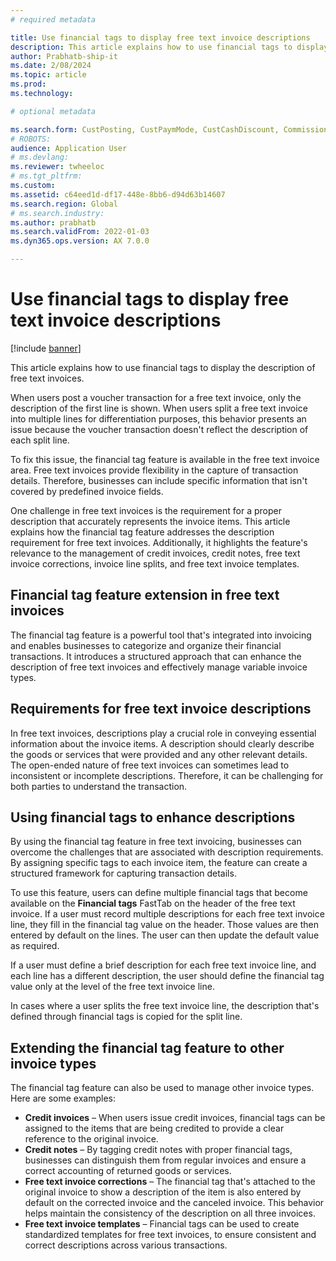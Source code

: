 ```yaml
---
# required metadata

title: Use financial tags to display free text invoice descriptions
description: This article explains how to use financial tags to display the description of free text invoices.
author: Prabhatb-ship-it
ms.date: 2/08/2024
ms.topic: article
ms.prod: 
ms.technology: 

# optional metadata

ms.search.form: CustPosting, CustPaymMode, CustCashDiscount, CommissionPosting, MarkupTable\_Cust, CustPaymFee
# ROBOTS: 
audience: Application User
# ms.devlang: 
ms.reviewer: twheeloc
# ms.tgt_pltfrm: 
ms.custom: 
ms.assetid: c64eed1d-df17-448e-8bb6-d94d63b14607
ms.search.region: Global
# ms.search.industry: 
ms.author: prabhatb
ms.search.validFrom: 2022-01-03
ms.dyn365.ops.version: AX 7.0.0

---
```


# Use financial tags to display free text invoice descriptions

[!include [banner](../includes/banner.md)]

This article explains how to use financial tags to display the description of free text invoices.

When users post a voucher transaction for a free text invoice, only the description of the first line is shown. When users split a free text invoice into multiple lines for differentiation purposes, this behavior presents an issue because the voucher transaction doesn't reflect the description of each split line.

To fix this issue, the financial tag feature is available in the free text invoice area. Free text invoices provide flexibility in the capture of transaction details. Therefore, businesses can include specific information that isn't covered by predefined invoice fields.

One challenge in free text invoices is the requirement for a proper description that accurately represents the invoice items. This article explains how the financial tag feature addresses the description requirement for free text invoices. Additionally, it highlights the feature's relevance to the management of credit invoices, credit notes, free text invoice corrections, invoice line splits, and free text invoice templates.

## Financial tag feature extension in free text invoices

The financial tag feature is a powerful tool that's integrated into invoicing and enables businesses to categorize and organize their financial transactions. It introduces a structured approach that can enhance the description of free text invoices and effectively manage variable invoice types.

## Requirements for free text invoice descriptions

In free text invoices, descriptions play a crucial role in conveying essential information about the invoice items. A description should clearly describe the goods or services that were provided and any other relevant details. The open-ended nature of free text invoices can sometimes lead to inconsistent or incomplete descriptions. Therefore, it can be challenging for both parties to understand the transaction.

## Using financial tags to enhance descriptions

By using the financial tag feature in free text invoicing, businesses can overcome the challenges that are associated with description requirements. By assigning specific tags to each invoice item, the feature can create a structured framework for capturing transaction details.

To use this feature, users can define multiple financial tags that become available on the **Financial tags** FastTab on the header of the free text invoice. If a user must record multiple descriptions for each free text invoice line, they fill in the financial tag value on the header. Those values are then entered by default on the lines. The user can then update the default value as required.

If a user must define a brief description for each free text invoice line, and each line has a different description, the user should define the financial tag value only at the level of the free text invoice line.

In cases where a user splits the free text invoice line, the description that's defined through financial tags is copied for the split line.

## Extending the financial tag feature to other invoice types

The financial tag feature can also be used to manage other invoice types. Here are some examples:

- **Credit invoices** – When users issue credit invoices, financial tags can be assigned to the items that are being credited to provide a clear reference to the original invoice.
- **Credit notes** – By tagging credit notes with proper financial tags, businesses can distinguish them from regular invoices and ensure a correct accounting of returned goods or services.
- **Free text invoice corrections** – The financial tag that's attached to the original invoice to show a description of the item is also entered by default on the corrected invoice and the canceled invoice. This behavior helps maintain the consistency of the description on all three invoices.
- **Free text invoice templates** – Financial tags can be used to create standardized templates for free text invoices, to ensure consistent and correct descriptions across various transactions.
